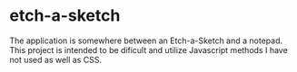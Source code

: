 # etch-a-sketch
The application is somewhere between an Etch-a-Sketch and a notepad. 
This project is intended to be dificult and utilize Javascript methods I have not used as well as CSS.
